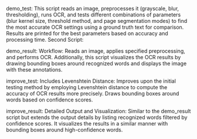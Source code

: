 demo_test:
This script reads an image, preprocesses it (grayscale, blur, thresholding), runs OCR, and tests different combinations of parameters (blur kernel size, threshold method, and page segmentation modes) to find the most accurate OCR settings using a ground truth text for comparison. Results are printed for the best parameters based on accuracy and processing time.
Second Script:

demo_result:
Workflow: Reads an image, applies specified preprocessing, and performs OCR. Additionally, this script visualizes the OCR results by drawing bounding boxes around recognized words and displays the image with these annotations.


improve_test:
Includes Levenshtein Distance: Improves upon the initial testing method by employing Levenshtein distance to compute the accuracy of OCR results more precisely. Draws bounding boxes around words based on confidence scores.


improve_result:
Detailed Output and Visualization: Similar to the demo_result script but extends the output details by listing recognized words filtered by confidence scores. It visualizes the results in a similar manner with bounding boxes around high-confidence words.
